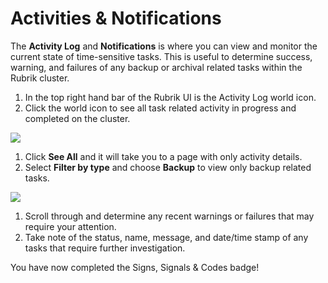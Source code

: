 # Activities & Notifications

The **Activity Log** and **Notifications** is where you can view and monitor the current state of time-sensitive tasks. This is useful to determine success, warning, and failures of any backup or archival related tasks within the Rubrik cluster.

1. In the top right hand bar of the Rubrik UI is the Activity Log world icon.
2. Click the world icon to see all task related activity in progress and completed on the cluster.

![](https://lh3.googleusercontent.com/whfoa-BbA0H3hQ_klJjc59jNhweDrt1uADYFrUrlDk9_-fXcuZOdNzlS7Hmefq__a2601B5ttOI0hhevJf_QF3X-jJFsr1nfVhGE9bMJ9TVWj1SA4OEGo2yTen8W9LXMvEiwpCI1)

1. Click **See All** and it will take you to a page with only activity details.
2. Select **Filter by type** and choose **Backup** to view only backup related tasks.

![](https://lh5.googleusercontent.com/wjIWqKoqRUCabX9Ci60-lHPfQ5YphtL64xvJ9KK49vU_MX3Q_NCfBS0vTiQk4CQcljD906OF_fqwTWkVHJuuA4M2ATiFRtB34tJeW_ne2B-qhOGvRnhzm9_TFS1kpyHexZsGZgaC)

1. Scroll through and determine any recent warnings or failures that may require your attention.
2. Take note of the status, name, message, and date/time stamp of any tasks that require further investigation.

You have now completed the Signs, Signals & Codes badge!

